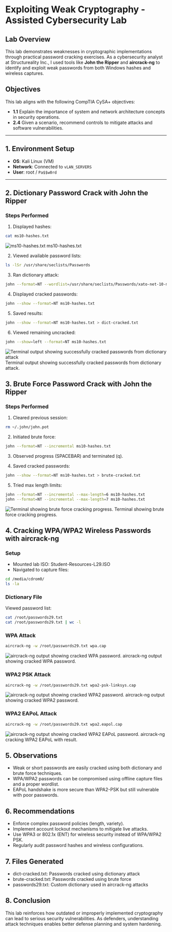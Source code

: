 # Exploiting Weak Cryptography - Assisted Cybersecurity Lab

## Lab Overview

This lab demonstrates weaknesses in cryptographic implementations through practical password cracking exercises. As a cybersecurity analyst at Structureality Inc., I used tools like **John the Ripper** and **aircrack-ng** to identify and exploit weak passwords from both Windows hashes and wireless captures.

## Objectives

This lab aligns with the following CompTIA CySA+ objectives:

- **1.1** Explain the importance of system and network architecture concepts in security operations.
- **2.4** Given a scenario, recommend controls to mitigate attacks and software vulnerabilities.

---

## 1. Environment Setup

- **OS**: Kali Linux (VM)
- **Network**: Connected to `vLAN_SERVERS`
- **User**: root / `Pa$$w0rd`

---

## 2. Dictionary Password Crack with John the Ripper

### Steps Performed

1. Displayed hashes:

```bash
cat ms10-hashes.txt
```

![ms10-hashes.txt ](images/hashTxt.jpg)
ms10-hashes.txt

2. Viewed available password lists:

```bash
ls -lSr /usr/share/seclists/Passwords
```

3. Ran dictionary attack:

```bash
john --format=NT --wordlist=/usr/share/seclists/Passwords/xato-net-10-million-passwords.txt ms10-hashes.txt
```

4. Displayed cracked passwords:

```bash
john --show --format=NT ms10-hashes.txt
```

5. Saved results:

```bash
john --show --format=NT ms10-hashes.txt > dict-cracked.txt
```

6. Viewed remaining uncracked:

```bash
john --show=left --format=NT ms10-hashes.txt
```

![Terminal output showing successfully cracked passwords from dictionary attack ](images/dict_attack.jpg)
Terminal output showing successfully cracked passwords from dictionary attack.

## 3. Brute Force Password Crack with John the Ripper

### Steps Performed

1. Cleared previous session:

```bash
rm ~/.john/john.pot
```

2. Initiated brute force:

```bash
john --format=NT --incremental ms10-hashes.txt
```

3. Observed progress (SPACEBAR) and terminated (q).

4. Saved cracked passwords:

```bash
john --show --format=NT ms10-hashes.txt > brute-cracked.txt
```

5. Tried max length limits:

```bash
john --format=NT --incremental --max-length=6 ms10-hashes.txt
john --format=NT --incremental --max-length=7 ms10-hashes.txt
```

![Terminal showing brute force cracking progress. ](images/brute_attack.jpg)
Terminal showing brute force cracking progress.

## 4. Cracking WPA/WPA2 Wireless Passwords with aircrack-ng

### Setup

- Mounted lab ISO: Student-Resources-L29.ISO
- Navigated to capture files:

```bash
cd /media/cdrom0/
ls -la
```

### Dictionary File

Viewed password list:

```bash
cat /root/passwords29.txt
cat /root/passwords29.txt | wc -l
```

### WPA Attack

```bash
aircrack-ng -w /root/passwords29.txt wpa.cap
```

![aircrack-ng output showing cracked WPA password. ](images/aircrack_wpa.jpg)
aircrack-ng output showing cracked WPA password.

### WPA2 PSK Attack

```bash
aircrack-ng -w /root/passwords29.txt wpa2-psk-linksys.cap
```

![aircrack-ng output showing cracked WPA2 password. ](images/aircrack_wpa2.jpg)
aircrack-ng output showing cracked WPA2 password.

### WPA2 EAPoL Attack

```bash
aircrack-ng -w /root/passwords29.txt wpa2.eapol.cap
```

![aircrack-ng output showing cracked WPA2 EAPoL password. ](images/aircrack_wpa2_eapol.jpg)
aircrack-ng cracking WPA2 EAPoL with result.

## 5. Observations

- Weak or short passwords are easily cracked using both dictionary and brute force techniques.
- WPA/WPA2 passwords can be compromised using offline capture files and a proper wordlist.
- EAPoL handshake is more secure than WPA2-PSK but still vulnerable with poor passwords.

## 6. Recommendations

- Enforce complex password policies (length, variety).
- Implement account lockout mechanisms to mitigate live attacks.
- Use WPA3 or 802.1x (ENT) for wireless security instead of WPA/WPA2 PSK.
- Regularly audit password hashes and wireless configurations.

## 7. Files Generated

- dict-cracked.txt: Passwords cracked using dictionary attack
- brute-cracked.txt: Passwords cracked using brute force
- passwords29.txt: Custom dictionary used in aircrack-ng attacks

## 8. Conclusion

This lab reinforces how outdated or improperly implemented cryptography can lead to serious security vulnerabilities. As defenders, understanding attack techniques enables better defense planning and system hardening.
